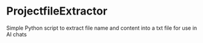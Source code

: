 # ProjectfileExtractor
Simple Python script to extract file name and content into a txt file for use in AI chats 
